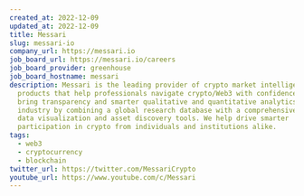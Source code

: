 ```yaml
---
created_at: 2022-12-09
updated_at: 2022-12-09
title: Messari
slug: messari-io
company_url: https://messari.io
job_board_url: https://messari.io/careers
job_board_provider: greenhouse
job_board_hostname: messari
description: Messari is the leading provider of crypto market intelligence
  products that help professionals navigate crypto/Web3 with confidence. We
  bring transparency and smarter qualitative and quantitative analytics to the
  industry by combining a global research database with a comprehensive suite of
  data visualization and asset discovery tools. We help drive smarter
  participation in crypto from individuals and institutions alike.
tags:
  - web3
  - cryptocurrency
  - blockchain
twitter_url: https://twitter.com/MessariCrypto
youtube_url: https://www.youtube.com/c/Messari
---
```

